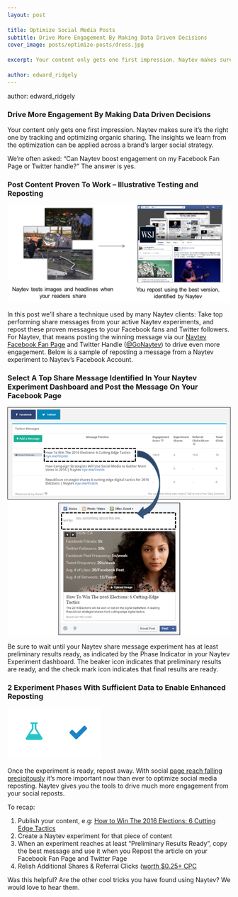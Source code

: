 ```yaml
---
layout: post

title: Optimize Social Media Posts
subtitle: Drive More Engagement By Making Data Driven Decisions
cover_image: posts/optimize-posts/dress.jpg

excerpt: Your content only gets one first impression. Naytev makes sure it’s the right one by tracking and optimizing organic sharing. 

author: edward_ridgely
---
```


author: edward_ridgely

### Drive More Engagement By Making Data Driven Decisions

 Your content only gets one first impression. Naytev makes sure it’s the right one by tracking and optimizing organic sharing. The insights we learn from the optimization can be applied across a brand’s larger social strategy.

We’re often asked: “Can Naytev boost engagement on my Facebook Fan Page or Twitter handle?” The answer is yes.

### Post Content Proven To Work – Illustrative Testing and Reposting

<div class="full zoomable"><img src="/images/posts/optimize-posts/publisher.png"></div> 

In this post we’ll share a technique used by many Naytev clients: Take top performing share messages from your active Naytev experiments, and repost these proven messages to your Facebook fans and Twitter followers. For Naytev, that means posting the winning message via our [Naytev Facebook Fan Page](http://blog.naytev.com/optimize-social-media-posts/www.facebook.com/naytev) and Twitter Handle ([@GoNaytev](http://www.twitter.com/gonaytev)) to drive even more engagement. Below is a sample of reposting a message from a Naytev experiment to Naytev’s Facebook Account.

### Select A Top Share Message Identified In Your Naytev Experiment Dashboard and Post the Message On Your Facebook Page

<div class="full zoomable"><img src="/images/posts/optimize-posts/repost.png"></div> 

Be sure to wait until your Naytev share message experiment has at least preliminary results ready, as indicated by the Phase Indicator in your Naytev Experiment dashboard. The beaker icon indicates that preliminary results are ready, and the check mark icon indicates that final results are ready.

### 2 Experiment Phases With Sufficient Data to Enable Enhanced Reposting

<div class="full zoomable"><img src="/images/posts/optimize-posts/phases.png"></div> 

Once the experiment is ready, repost away. With social [page reach falling precipitously](http://blog.naytev.com/its-not-your-fault-but-your-share-button-sucks/) it’s more important now than ever to optimize social media reposting. Naytev gives you the tools to drive much more engagement from your social reposts.

To recap:

1. Publish your content, e.g: [How to Win The 2016 Elections: 6 Cutting Edge Tactics](http://blog.naytev.com/how-to-win-2016-elections-6-cutting-edge-digital-tactics/)
2. Create a Naytev experiment for that piece of content
3. When an experiment reaches at least “Preliminary Results Ready”, copy the best message and use it when you Repost the article on your Facebook Fan Page and Twitter Page
4. Relish Additional Shares & Referral Clicks ([worth $0.25+ CPC](http://blog.naytev.com/facebook-share-button-vs-like-button-showdown/)

Was this helpful? Are the other cool tricks you have found using Naytev? We would love to hear them.